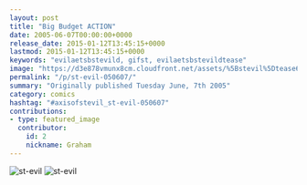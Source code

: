 ```yaml
---
layout: post
title: "Big Budget ACTION"
date: 2005-06-07T00:00:00+0000
release_date: 2015-01-12T13:45:15+0000
lastmod: 2015-01-12T13:45:15+0000
keywords: "evilaetsbstevild, gifst, evilaetsbstevildtease"
image: "https://d3e878vmunx8cm.cloudfront.net/assets/%5Bstevil%5Dtease6-6-05.gif"
permalink: "/p/st-evil-050607/"
summary: "Originally published Tuesday June, 7th 2005"
category: comics
hashtag: "#axisofstevil_st-evil-050607"
contributions:
- type: featured_image
  contributor:
    id: 2
    nickname: Graham
---
```


![st-evil](https://d3e878vmunx8cm.cloudfront.net/assets/%5Bstevil%5Dtease6-6-05.gif)
![st-evil](https://d3e878vmunx8cm.cloudfront.net/assets/%5Bstevil%5D6-6-05.gif)
